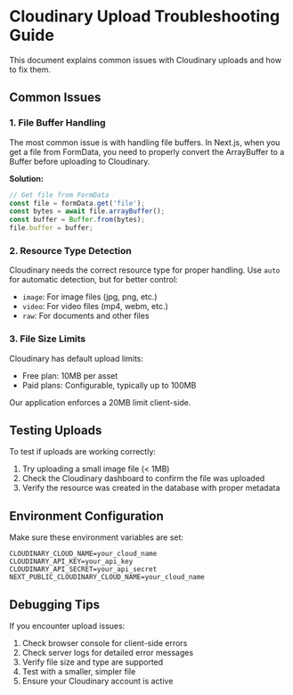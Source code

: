 # Cloudinary Upload Troubleshooting Guide

This document explains common issues with Cloudinary uploads and how to fix them.

## Common Issues

### 1. File Buffer Handling

The most common issue is with handling file buffers. In Next.js, when you get a file from FormData, you need to properly convert the ArrayBuffer to a Buffer before uploading to Cloudinary.

**Solution:**
```javascript
// Get file from FormData
const file = formData.get('file');
const bytes = await file.arrayBuffer();
const buffer = Buffer.from(bytes);
file.buffer = buffer;
```

### 2. Resource Type Detection

Cloudinary needs the correct resource type for proper handling. Use `auto` for automatic detection, but for better control:

- `image`: For image files (jpg, png, etc.)
- `video`: For video files (mp4, webm, etc.)
- `raw`: For documents and other files

### 3. File Size Limits

Cloudinary has default upload limits:

- Free plan: 10MB per asset
- Paid plans: Configurable, typically up to 100MB

Our application enforces a 20MB limit client-side.

## Testing Uploads

To test if uploads are working correctly:

1. Try uploading a small image file (< 1MB)
2. Check the Cloudinary dashboard to confirm the file was uploaded
3. Verify the resource was created in the database with proper metadata

## Environment Configuration

Make sure these environment variables are set:

```
CLOUDINARY_CLOUD_NAME=your_cloud_name
CLOUDINARY_API_KEY=your_api_key
CLOUDINARY_API_SECRET=your_api_secret
NEXT_PUBLIC_CLOUDINARY_CLOUD_NAME=your_cloud_name
```

## Debugging Tips

If you encounter upload issues:

1. Check browser console for client-side errors
2. Check server logs for detailed error messages
3. Verify file size and type are supported
4. Test with a smaller, simpler file
5. Ensure your Cloudinary account is active
